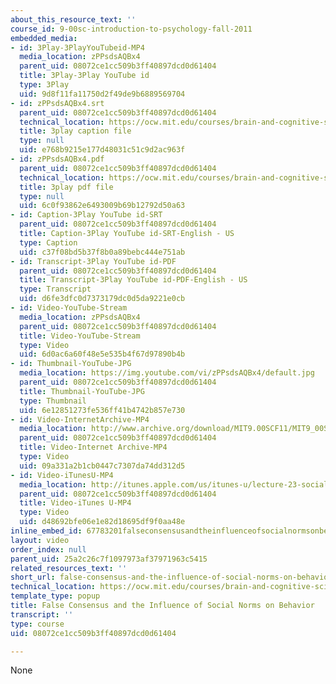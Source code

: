 ```yaml
---
about_this_resource_text: ''
course_id: 9-00sc-introduction-to-psychology-fall-2011
embedded_media:
- id: 3Play-3PlayYouTubeid-MP4
  media_location: zPPsdsAQBx4
  parent_uid: 08072ce1cc509b3ff40897dcd0d61404
  title: 3Play-3Play YouTube id
  type: 3Play
  uid: 9d8f11fa11750d2f49de9b6889569704
- id: zPPsdsAQBx4.srt
  parent_uid: 08072ce1cc509b3ff40897dcd0d61404
  technical_location: https://ocw.mit.edu/courses/brain-and-cognitive-sciences/9-00sc-introduction-to-psychology-fall-2011/social-psychology-ii/false-consensus-and-the-influence-of-social-norms-on-behavior/zPPsdsAQBx4.srt
  title: 3play caption file
  type: null
  uid: e768b9215e177d48031c51c9d2ac963f
- id: zPPsdsAQBx4.pdf
  parent_uid: 08072ce1cc509b3ff40897dcd0d61404
  technical_location: https://ocw.mit.edu/courses/brain-and-cognitive-sciences/9-00sc-introduction-to-psychology-fall-2011/social-psychology-ii/false-consensus-and-the-influence-of-social-norms-on-behavior/zPPsdsAQBx4.pdf
  title: 3play pdf file
  type: null
  uid: 6c0f93862e6493009b69b12792d50a63
- id: Caption-3Play YouTube id-SRT
  parent_uid: 08072ce1cc509b3ff40897dcd0d61404
  title: Caption-3Play YouTube id-SRT-English - US
  type: Caption
  uid: c37f08bd5b37f8b0a89bebc444e751ab
- id: Transcript-3Play YouTube id-PDF
  parent_uid: 08072ce1cc509b3ff40897dcd0d61404
  title: Transcript-3Play YouTube id-PDF-English - US
  type: Transcript
  uid: d6fe3dfc0d7373179dc0d5da9221e0cb
- id: Video-YouTube-Stream
  media_location: zPPsdsAQBx4
  parent_uid: 08072ce1cc509b3ff40897dcd0d61404
  title: Video-YouTube-Stream
  type: Video
  uid: 6d0ac6a60f48e5e535b4f67d97890b4b
- id: Thumbnail-YouTube-JPG
  media_location: https://img.youtube.com/vi/zPPsdsAQBx4/default.jpg
  parent_uid: 08072ce1cc509b3ff40897dcd0d61404
  title: Thumbnail-YouTube-JPG
  type: Thumbnail
  uid: 6e12851273fe536ff41b4742b857e730
- id: Video-InternetArchive-MP4
  media_location: http://www.archive.org/download/MIT9.00SCF11/MIT9_00SCF11_lec23_300k.mp4
  parent_uid: 08072ce1cc509b3ff40897dcd0d61404
  title: Video-Internet Archive-MP4
  type: Video
  uid: 09a331a2b1cb0447c7307da74dd312d5
- id: Video-iTunesU-MP4
  media_location: http://itunes.apple.com/us/itunes-u/lecture-23-social-psychology/id501335817?i=111090559
  parent_uid: 08072ce1cc509b3ff40897dcd0d61404
  title: Video-iTunes U-MP4
  type: Video
  uid: d48692bfe06e1e82d18695df9f0aa48e
inline_embed_id: 67783201falseconsensusandtheinfluenceofsocialnormsonbehavior2273903
layout: video
order_index: null
parent_uid: 25a2c26c7f1097973af37971963c5415
related_resources_text: ''
short_url: false-consensus-and-the-influence-of-social-norms-on-behavior
technical_location: https://ocw.mit.edu/courses/brain-and-cognitive-sciences/9-00sc-introduction-to-psychology-fall-2011/social-psychology-ii/false-consensus-and-the-influence-of-social-norms-on-behavior
template_type: popup
title: False Consensus and the Influence of Social Norms on Behavior
transcript: ''
type: course
uid: 08072ce1cc509b3ff40897dcd0d61404

---
```

None